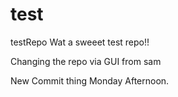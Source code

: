# test
testRepo
Wat a sweeet test repo!!

Changing the repo via GUI from sam

New Commit thing Monday Afternoon.
